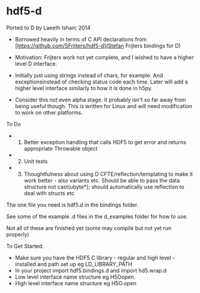 hdf5-d
========

Ported to D by Laeeth Isharc 2014

* Borrowed heavily in terms of C API declarations from [https://github.com/SFrijters/hdf5-d](Stefan Frijters bindings for D)
* Motivation: Frijters work not yet complete, and I wished to have a higher level D interface.
* Initially just using strings instead of chars, for example.  And exceptionsinstead of checking status code each time.  Later will add a higher level interface similarly to how it is done in h5py.

* Consider this not even alpha stage.  It probably isn't so far away from being useful though. This is written for Linux and will need modification to work on other platforms.


To Do
- 1. Better exception handling that calls HDF5 to get error and returns appropriate Throwable object
- 2. Unit tests
- 3. Thoughtfulness about using D CFTE/reflection/templating to make it work better - also variants etc.  Should be able to pass the data structure not cast(ubyte*); should automatically use reflection to deal with structs etc

The one file you need is hdf5.d in the bindings folder.

See some of the example .d files in the d_examples folder for how to use.

Not all of these are finished yet (some may compile but not yet run properly)

To Get Started.
- Make sure you have the HDF5 C library - regular and high level - installed and path set up eg LD_LIBRARY_PATH
- In your project import hdf5.bindings.d and import hd5.wrap.d
- Low level interface name structure eg H5Oopen.
- High level interface name structure eg H5O.open
